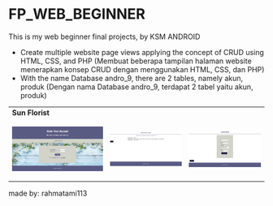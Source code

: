 # FP_WEB_BEGINNER
This is my web beginner final projects, by KSM ANDROID

- Create multiple website page views applying the concept of CRUD using HTML, CSS, and PHP
(Membuat beberapa tampilan halaman website menerapkan konsep CRUD dengan menggunakan HTML, CSS, dan PHP)
- With the name Database andro_9, there are 2 tables, namely akun, produk
(Dengan nama Database andro_9, terdapat 2 tabel yaitu akun, produk)

<table>
  <tr><td><strong>Sun Florist</strong></td></tr>
  <tr>
    <td><p align="center"><img src="/Pictures/Screenshot-login.png"></p></td>
    <td><p align="center"><img src="/Pictures/Screenshot-view.png"></p></td>
    <td><p align="center"><img src="/Pictures/Screenshot-update.png"></p></td>
  </tr>
</table>


made by: rahmatami113
